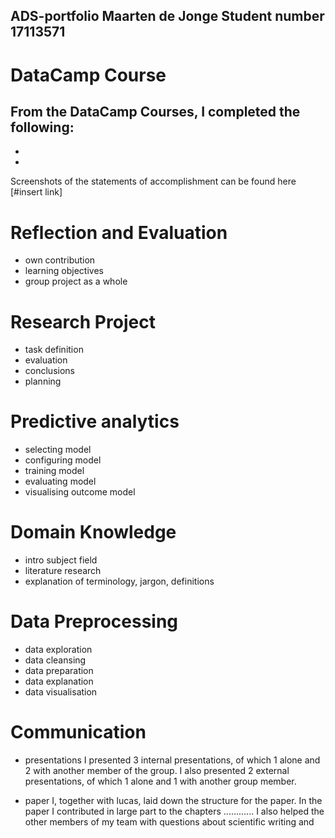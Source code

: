 ## ADS-portfolio Maarten de Jonge Student number 17113571

# DataCamp Course
From the DataCamp Courses, I completed the following:
-
-
-

Screenshots of the statements of accomplishment can be found here [#insert link]

# Reflection and Evaluation
- own contribution
- learning objectives
- group project as a whole

# Research Project
- task definition
- evaluation
- conclusions
- planning

# Predictive analytics
- selecting model
- configuring model
- training model
- evaluating model
- visualising outcome model

# Domain Knowledge
- intro subject field
- literature research
- explanation of terminology, jargon, definitions

# Data Preprocessing
- data exploration
- data cleansing
- data preparation
- data explanation
- data visualisation

# Communication
- presentations
I presented 3 internal presentations, of which 1 alone and 2 with another member of the group.
I also presented 2 external presentations, of which 1 alone and 1 with another group member.

- paper
I, together with lucas, laid down the structure for the paper.
In the paper I contributed in large part to the chapters ............
I also helped the other members of my team with questions about scientific writing and 

